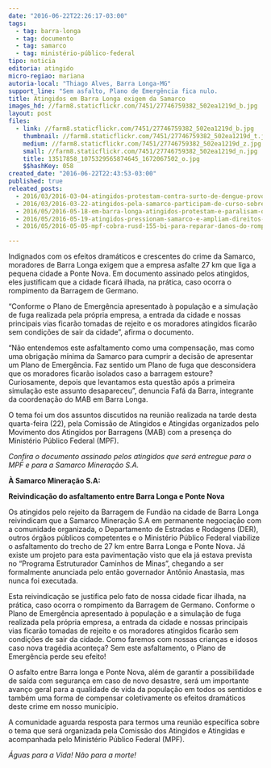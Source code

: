 ```yaml
---
date: "2016-06-22T22:26:17-03:00"
tags:
  - tag: barra-longa
  - tag: documento
  - tag: samarco
  - tag: ministério-público-federal
tipo: noticia
editoria: atingido
micro-regiao: mariana
autoria-local: "Thiago Alves, Barra Longa-MG"
support_line: "Sem asfalto, Plano de Emergência fica nulo.                                                                                     Caso barragem de Germano se rompa, cidade ficará isolada."
title: Atingidos em Barra Longa exigem da Samarco                                      asfaltamento de estrada para Ponte Nova
images_hd: //farm8.staticflickr.com/7451/27746759382_502ea1219d_b.jpg
layout: post
files:
  - link: //farm8.staticflickr.com/7451/27746759382_502ea1219d_b.jpg
    thumbnail: //farm8.staticflickr.com/7451/27746759382_502ea1219d_t.jpg
    medium: //farm8.staticflickr.com/7451/27746759382_502ea1219d_z.jpg
    small: //farm8.staticflickr.com/7451/27746759382_502ea1219d_n.jpg
    title: 13517858_1075329565874645_1672067502_o.jpg
    $$hashKey: 058
created_date: "2016-06-22T22:43:53-03:00"
published: true
releated_posts:
  - 2016/03/2016-03-04-atingidos-protestam-contra-surto-de-dengue-provocado-pela-samarco.md
  - 2016/03/2016-03-22-atingidos-pela-samarco-participam-de-curso-sobre-pensadores-brasileiros.md
  - 2016/05/2016-05-18-em-barra-longa-atingidos-protestam-e-paralisam-obras-da-samarco.md
  - 2016/05/2016-05-19-atingidos-pressionam-samarco-e-ampliam-direitos-em-barra-longa.md
  - 2016/05/2016-05-05-mpf-cobra-rusd-155-bi-para-reparar-danos-do-rompimento-da-barragem-da-samarco.md

---
```

<p>Indignados com os efeitos dram&aacute;ticos e crescentes do crime da Samarco, moradores de Barra Longa exigem que a empresa asfalte 27 km que liga a pequena cidade a Ponte Nova. Em documento assinado pelos atingidos, eles justificam que a cidade ficar&aacute; ilhada, na pr&aacute;tica, caso ocorra o rompimento da Barragem de Germano.</p>

<p>&ldquo;Conforme o Plano de Emerg&ecirc;ncia apresentado &agrave; popula&ccedil;&atilde;o e a simula&ccedil;&atilde;o de fuga realizada pela pr&oacute;pria empresa, a entrada da cidade e nossas principais vias ficar&atilde;o tomadas de rejeito e os moradores atingidos ficar&atilde;o sem condi&ccedil;&otilde;es de sair da cidade&rdquo;, afirma o documento.</p>

<p>&ldquo;N&atilde;o entendemos este asfaltamento como uma compensa&ccedil;&atilde;o, mas como uma obriga&ccedil;&atilde;o m&iacute;nima da Samarco para cumprir a decis&atilde;o de apresentar um Plano de Emerg&ecirc;ncia. Faz sentido um Plano de fuga que desconsidera que os moradores ficar&atilde;o isolados caso a barragem estoure? Curiosamente, depois que levantamos esta quest&atilde;o ap&oacute;s a primeira simula&ccedil;&atilde;o este assunto desapareceu&rdquo;, denuncia Faf&aacute; da Barra, integrante da coordena&ccedil;&atilde;o do MAB em Barra Longa.</p>

<p>O tema foi um dos assuntos discutidos na reuni&atilde;o realizada na tarde desta quarta-feira (22), pela Comiss&atilde;o de Atingidos e Atingidas organizados pelo Movimento dos Atingidos por Barragens (MAB) com a presen&ccedil;a do Minist&eacute;rio P&uacute;blico Federal (MPF).</p>

<p><em>Confira o documento assinado pelos atingidos que ser&aacute; entregue para o MPF e para a Samarco Minera&ccedil;&atilde;o S.A.</em></p>

<p><strong>&Agrave; Samarco Minera&ccedil;&atilde;o S.A:</strong></p>

<p><strong>Reivindica&ccedil;&atilde;o do asfaltamento entre Barra Longa e Ponte Nova</strong></p>

<p>Os atingidos pelo rejeito da Barragem de Fund&atilde;o na cidade de Barra Longa reivindicam<a name="_GoBack"></a> que a Samarco Minera&ccedil;&atilde;o S.A em permanente negocia&ccedil;&atilde;o com a comunidade organizada, o Departamento de Estradas e Rodagens (DER), outros &oacute;rg&atilde;os p&uacute;blicos competentes e o Minist&eacute;rio P&uacute;blico Federal viabilize o asfaltamento do trecho de 27 km entre Barra Longa e Ponte Nova. J&aacute; existe um projeto para esta pavimenta&ccedil;&atilde;o visto que ela j&aacute; estava prevista no &ldquo;Programa Estruturador Caminhos de Minas&rdquo;, chegando a ser formalmente anunciada pelo ent&atilde;o governador Ant&ocirc;nio Anastasia, mas nunca foi executada.</p>

<p>Esta reivindica&ccedil;&atilde;o se justifica pelo fato de nossa cidade ficar ilhada, na pr&aacute;tica, caso ocorra o rompimento da Barragem de Germano. Conforme o Plano de Emerg&ecirc;ncia apresentado &agrave; popula&ccedil;&atilde;o e a simula&ccedil;&atilde;o de fuga realizada pela pr&oacute;pria empresa, a entrada da cidade e nossas principais vias ficar&atilde;o tomadas de rejeito e os moradores atingidos ficar&atilde;o sem condi&ccedil;&otilde;es de sair da cidade. Como faremos com nossas crian&ccedil;as e idosos caso nova trag&eacute;dia aconte&ccedil;a? Sem este asfaltamento, o Plano de Emerg&ecirc;ncia perde seu efeito!</p>

<p>O asfalto entre Barra longa e Ponte Nova, al&eacute;m de garantir a possibilidade de sa&iacute;da com seguran&ccedil;a em caso de novo desastre, ser&aacute; um importante avan&ccedil;o geral para a qualidade de vida da popula&ccedil;&atilde;o em todos os sentidos e tamb&eacute;m uma forma de compensar coletivamente os efeitos dram&aacute;ticos deste crime em nosso munic&iacute;pio.</p>

<p>A comunidade aguarda resposta para termos uma reuni&atilde;o espec&iacute;fica sobre o tema que ser&aacute; organizada pela Comiss&atilde;o dos Atingidos e Atingidas e acompanhada pelo Minist&eacute;rio P&uacute;blico Federal (MPF).</p>

<p><em>&Aacute;guas para a Vida! N&atilde;o para a morte!</em></p>

<p>&nbsp;</p>

